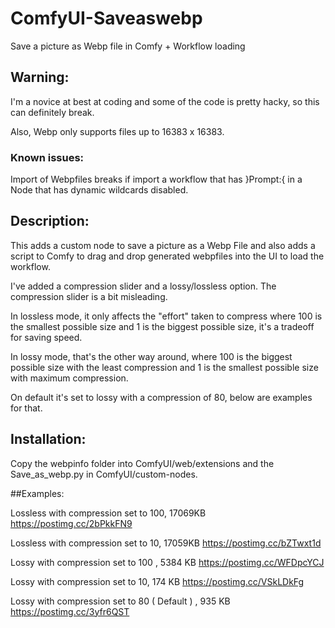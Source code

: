 # ComfyUI-Saveaswebp
Save a picture as Webp file in Comfy + Workflow loading

## Warning: 

I'm a novice at best at coding and some of the code is pretty hacky, so this can definitely break.

Also, Webp only supports files up to 16383 x 16383.

### Known issues:

Import of Webpfiles breaks if import a workflow that has }Prompt:{ in a Node that has dynamic wildcards disabled.


## Description:

This adds a custom node to save a picture as a Webp File and also adds a script to Comfy to drag and drop generated webpfiles into the UI to load the workflow.

I've added a compression slider and a lossy/lossless option. The compression slider is a bit misleading.

In lossless mode, it only affects the "effort" taken to compress where 100 is the smallest possible size and 1 is the biggest possible size, it's a tradeoff for saving speed.

In lossy mode, that's the other way around, where 100 is the biggest possible size with the least compression and 1 is the smallest possible size with maximum compression. 

On default it's set to lossy with a compression of 80, below are examples for that.

 

## Installation: 

Copy the webpinfo folder into ComfyUI/web/extensions and the Save_as_webp.py in ComfyUI/custom-nodes. 

##Examples: 

Lossless with compression set to 100, 17069KB
https://postimg.cc/2bPkkFN9

Lossless with compression set to 10, 17059KB
https://postimg.cc/bZTwxt1d


Lossy with compression set to 100 , 5384 KB
https://postimg.cc/WFDpcYCJ


Lossy with compression set to 10, 174 KB
https://postimg.cc/VSkLDkFg


Lossy with compression set to 80 ( Default ) , 935 KB
https://postimg.cc/3yfr6QST
